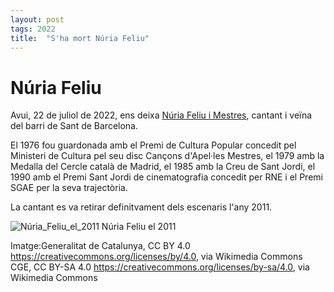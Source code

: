 ```yaml
---
layout: post
tags: 2022 
title:  "S'ha mort Núria Feliu"
---
```

# Núria Feliu

Avui, 22 de juliol de 2022, ens deixa [Núria Feliu i Mestres](https://ca.wikipedia.org/wiki/N%C3%BAria_Feliu_i_Mestres), cantant i veïna del barri de Sant de Barcelona.

El 1976 fou guardonada amb el Premi de Cultura Popular concedit pel Ministeri de Cultura pel seu disc Cançons d'Apel·les Mestres, el 1979 amb la Medalla del Cercle català de Madrid, el 1985 amb la Creu de Sant Jordi, el 1990 amb el Premi Sant Jordi de cinematografia concedit per RNE i el Premi SGAE per la seva trajectòria.

La cantant es va retirar definitvament dels escenaris l'any 2011.

![Núria_Feliu_el_2011](https://user-images.githubusercontent.com/96840785/210130495-87f790f8-76d3-4f0e-8b98-7c5102cf38da.jpg)
Núria Feliu el 2011

Imatge:Generalitat de Catalunya, CC BY 4.0 https://creativecommons.org/licenses/by/4.0, via Wikimedia Commons
CGE, CC BY-SA 4.0 <https://creativecommons.org/licenses/by-sa/4.0>, via Wikimedia Commons
